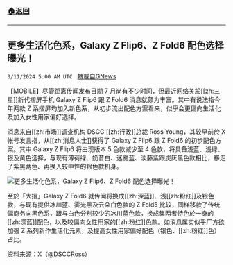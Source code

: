 ###  [:house:返回](README.md)
---


## 更多生活化色系，Galaxy Z Flip6、Z Fold6 配色选择曝光！
`3/11/2024 5:00 AM UTC ` [轉載自GNews](https://gnews.org/articles/2383175)

【MOBILE】尽管距离传闻发布日期 7 月尚有不少时间，但最近网络关於[[zh:三星]]新代摺屏手机 Galaxy Z Flip6 跟 Z Fold6 消息就颇为丰富。其中有说法指今年两款 Z 系摺屏均加入新色系，从初步流出配色方案看来，似乎会更偏向生活化及加入女性用家偏好选择。

消息来自[[zh:市场]]调查机构 DSCC [[zh:行政]]总裁 Ross Young，其较早前於 X 帐号发言指，从[[zh:消息人士]]获得了 Galaxy Z Flip6 跟 Z Fold6 的初步配色方案。其中 Galaxy Z Flip6 将由现版本 5 色款减少至 4 色款，将具备浅蓝、浅绿、银及黄色选择，与现有薄荷绿、奶昔白、迷雾蓝、淡藤紫跟炭灰黑色款相比，移走了紫黑两色、再换入较中性的银色款机身。

![更多生活化色系，Galaxy Z Flip6、Z Fold6 配色选择曝光！](https://images-news.now.com/newsimage/NewsImage/2024-03-11-11-18-45mdQEqd6D.jpg "更多生活化色系，Galaxy Z Flip6、Z Fold6 配色选择曝光！")

至於「大摺」Galaxy Z Fold6 就传闻将换成[[zh:深蓝]]、浅[[zh:粉红]]及银色款，与现有提供冰川蓝、雾光黑及云朵白色款的 Z Fold5 比较，同样移款了传统偏商务向黑色系，跟与白色分别较少的冰川蓝色款，换成集两者特色於一身的[[zh:深蓝]]配色，以及较偏向女性用家的[[zh:粉红]]色款。如消息属实似乎厂方欲加强 Z 系列新作生活化元素，及提高女性用家偏好配色（银色、[[zh:粉红]]色）占比。

资料来源：X（@DSCCRoss）
